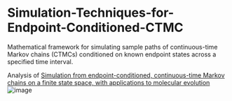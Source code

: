 # Simulation-Techniques-for-Endpoint-Conditioned-CTMC
Mathematical framework for simulating sample paths of continuous-time Markov chains (CTMCs) conditioned on known endpoint states across a specified time interval.

Analysis of [Simulation from endpoint-conditioned, continuous-time Markov chains on a finite state space, with applications to molecular evolution](https://arxiv.org/abs/0910.1683)
![image](https://github.com/user-attachments/assets/00d59576-3b67-46de-b5e4-5370bfca1f54)
